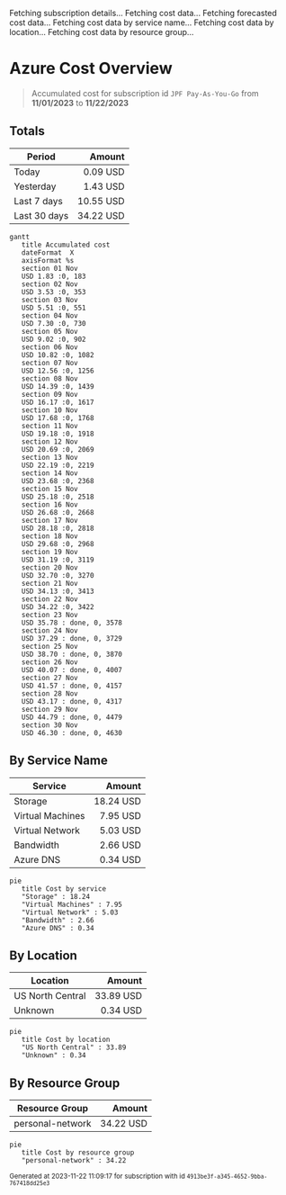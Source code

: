 Fetching subscription details...
Fetching cost data...
Fetching forecasted cost data...
Fetching cost data by service name...
Fetching cost data by location...
Fetching cost data by resource group...
# Azure Cost Overview

> Accumulated cost for subscription id `JPF Pay-As-You-Go` from **11/01/2023** to **11/22/2023**

## Totals

|Period|Amount|
|---|---:|
|Today|0.09 USD|
|Yesterday|1.43 USD|
|Last 7 days|10.55 USD|
|Last 30 days|34.22 USD|

```mermaid
gantt
   title Accumulated cost
   dateFormat  X
   axisFormat %s
   section 01 Nov
   USD 1.83 :0, 183
   section 02 Nov
   USD 3.53 :0, 353
   section 03 Nov
   USD 5.51 :0, 551
   section 04 Nov
   USD 7.30 :0, 730
   section 05 Nov
   USD 9.02 :0, 902
   section 06 Nov
   USD 10.82 :0, 1082
   section 07 Nov
   USD 12.56 :0, 1256
   section 08 Nov
   USD 14.39 :0, 1439
   section 09 Nov
   USD 16.17 :0, 1617
   section 10 Nov
   USD 17.68 :0, 1768
   section 11 Nov
   USD 19.18 :0, 1918
   section 12 Nov
   USD 20.69 :0, 2069
   section 13 Nov
   USD 22.19 :0, 2219
   section 14 Nov
   USD 23.68 :0, 2368
   section 15 Nov
   USD 25.18 :0, 2518
   section 16 Nov
   USD 26.68 :0, 2668
   section 17 Nov
   USD 28.18 :0, 2818
   section 18 Nov
   USD 29.68 :0, 2968
   section 19 Nov
   USD 31.19 :0, 3119
   section 20 Nov
   USD 32.70 :0, 3270
   section 21 Nov
   USD 34.13 :0, 3413
   section 22 Nov
   USD 34.22 :0, 3422
   section 23 Nov
   USD 35.78 : done, 0, 3578
   section 24 Nov
   USD 37.29 : done, 0, 3729
   section 25 Nov
   USD 38.70 : done, 0, 3870
   section 26 Nov
   USD 40.07 : done, 0, 4007
   section 27 Nov
   USD 41.57 : done, 0, 4157
   section 28 Nov
   USD 43.17 : done, 0, 4317
   section 29 Nov
   USD 44.79 : done, 0, 4479
   section 30 Nov
   USD 46.30 : done, 0, 4630
```

## By Service Name

|Service|Amount|
|---|---:|
|Storage|18.24 USD|
|Virtual Machines|7.95 USD|
|Virtual Network|5.03 USD|
|Bandwidth|2.66 USD|
|Azure DNS|0.34 USD|

```mermaid
pie
   title Cost by service
   "Storage" : 18.24
   "Virtual Machines" : 7.95
   "Virtual Network" : 5.03
   "Bandwidth" : 2.66
   "Azure DNS" : 0.34
```

## By Location

|Location|Amount|
|---|---:|
|US North Central|33.89 USD|
|Unknown|0.34 USD|

```mermaid
pie
   title Cost by location
   "US North Central" : 33.89
   "Unknown" : 0.34
```

## By Resource Group

|Resource Group|Amount|
|---|---:|
|personal-network|34.22 USD|

```mermaid
pie
   title Cost by resource group
   "personal-network" : 34.22
```

<sup>Generated at 2023-11-22 11:09:17 for subscription with id `4913be3f-a345-4652-9bba-767418dd25e3`</sup>
